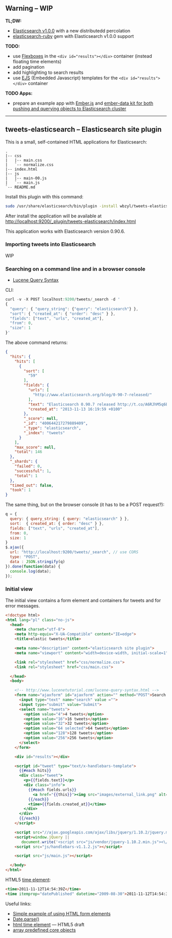## Warning – WIP


**TL;DW:**

* [Elasticsearch v1.0.0](http://www.elasticsearch.org/blog/1-0-0-beta1-released/) with a new distributedd percolation
* [elasticsearch-ruby](https://github.com/elasticsearch/elasticsearch-ruby) gem with Elasticsearch v1.0.0 support


**TODO:**

* use [Flexboxes](http://wbzyl.inf.ug.edu.pl/hcj/css-flexbox)
  in the `<div id="results"></div>` container
  (instead floating time elements)
* add pagination
* add highlighting to search results
* use [EJS](http://embeddedjs.com/) (Embedded Javascript)
  templates for the `<div id="results"></div>` container


**TODO Apps:**

* prepare an example app with [Ember.js](http://discuss.emberjs.com/)
  and [ember-data kit for both pushing and querying objects to Elasticsearch cluster](https://github.com/roundscope/ember-data-elasticsearch-kit)

----

## tweets-elasticsearch – Elasticsearch site plugin

This is a small, self-contained HTML applications for Elasticsearch:

```
.
|-- css
|   |-- main.css
|   `-- normalize.css
|-- index.html
|-- js
|   |-- main-00.js
|   `-- main.js
`-- README.md
```

Install this plugin with this command:

```sh
sudo /usr/share/elasticsearch/bin/plugin -install wbzyl/tweets-elasticsearch
```

After install the application will be available at
[http://localhost:9200/_plugin/tweets-elasticsearch/index.html](http://localhost:9200/_plugin/tweets-elasticsearch/index.html)

This application works with Elasticsearch version 0.90.6.


### Importing tweets into Elasticsearch

WIP


### Searching on a command line and in a browser console

* [Lucene Query Syntax](http://www.lucenetutorial.com/lucene-query-syntax.html)

CLI:

```js
curl -v -X POST localhost:9200/tweets/_search -d '
{
  "query": { "query_string": {"query": "elasticsearch"} },
  "sort": { "created_at": { "order": "desc" } },
  "fields": ["text", "urls", "created_at"],
  "from": 0,
  "size": 1
}'
```
The above command returns:

```json
{
  "hits": {
    "hits": [
      {
        "sort": [
          "59"
        ],
        "fields": {
          "urls": [
            "http://www.elasticsearch.org/blog/0-90-7-released/"
          ],
          "text": "Elasticsearch 0.90.7 released http://t.co/A6RJhM5q6B",
          "created_at": "2013-11-13 16:19:59 +0100"
        },
        "_score": null,
        "_id": "400644217279889409",
        "_type": "elasticsearch",
        "_index": "tweets"
      }
    ],
    "max_score": null,
    "total": 146
  },
  "_shards": {
    "failed": 0,
    "successful": 1,
    "total": 1
  },
  "timed_out": false,
  "took": 1
}
```

The same thing, but on the browser console
(it has to be a POST request?):

```js
q = {
  query: { query_string: { query: "elasticsearch" } },
  sort:  { created_at: { order: "desc" } },
  fields: ["text", "urls", "created_at"],
  from: 0,
  size: 1
}
$.ajax({
  url: "http://localhost:9200/tweets/_search", // use CORS
  type: "POST",
  data : JSON.stringify(q)
}).done(function(data) {
  console.log(data);
});
```

### Initial view

The initial view contains a form element and containers
for tweets and for error messages.

```html
<!doctype html>
<html lang="pl" class="no-js">
  <head>
    <meta charset="utf-8">
    <meta http-equiv="X-UA-Compatible" content="IE=edge">
    <title>elastic tweets</title>

    <meta name="description" content="elasticsearch site plugin">
    <meta name="viewport" content="width=device-width, initial-scale=1">

    <link rel="stylesheet" href="css/normalize.css">
    <link rel="stylesheet" href="css/main.css">

  </head>
  <body>

    <!-- http://www.lucenetutorial.com/lucene-query-syntax.html -->
    <form name="ajaxform" id="ajaxform" action="" method="POST">Search Tweets:
      <input type="text" name="search" value ="">
      <input type="submit" value="Submit">
      <select name="tweets">
        <option value="4">4 tweets</option>
        <option value="16">16 tweets</option>
        <option value="32">32 tweets</option>
        <option value="64 selected">64 tweets</option>
        <option value="128">128 tweets</option>
        <option value="256">256 tweets</option>
      </select>
    </form>

    <div id="results"></div>

    <script id="tweet" type="text/x-handlebars-template">
      {{#each hits}}
      <div class="tweet">
        <p>{{fields.text}}</p>
        <div class="info">
          {{#each fields.urls}}
            <a href="{{this}}"><img src="images/external_link.png" alt="[external link]"></a>
          {{/each}}
          <time>{{fields.created_at}}</time>
        </div>
      </div>
      {{/each}}
    </script>

    <script src="//ajax.googleapis.com/ajax/libs/jquery/1.10.2/jquery.min.js"></script>
    <script>window.jQuery ||
       document.write('<script src="js/vendor/jquery-1.10.2.min.js"><\/script>')</script>
    <script src="js/handlebars-v1.1.2.js"></script>

    <script src="js/main.js"></script>

  </body>
</html>
```

HTML5 [time element](http://www.brucelawson.co.uk/2012/best-of-time/):

```html
<time>2011-11-12T14:54:39Z</time>
<time itemprop="datePublished" datetime="2009-08-30">2011-11-12T14:54:39Z</time>
```

Useful links:

* [Simple example of using HTML form elements](http://www.fincher.org/tips/web/SimpleForm.shtml)
* [Date.parse()](https://developer.mozilla.org/en-US/docs/Web/JavaScript/Reference/Global_Objects/Date/parse)
* [html time element](http://www.w3.org/html/wg/drafts/html/master/text-level-semantics.html#the-time-element) —
  HTML5 draft
* [array predefined core objects](https://developer.mozilla.org/en-US/docs/Web/JavaScript/Guide/Predefined_Core_Objects)
